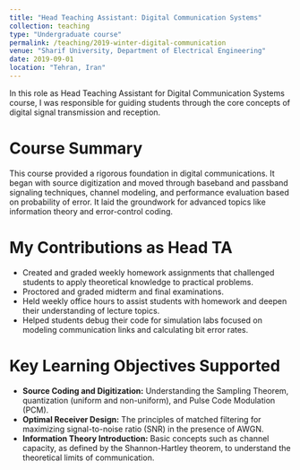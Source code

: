 ```yaml
---
title: "Head Teaching Assistant: Digital Communication Systems"
collection: teaching
type: "Undergraduate course"
permalink: /teaching/2019-winter-digital-communication
venue: "Sharif University, Department of Electrical Engineering"
date: 2019-09-01
location: "Tehran, Iran"
---
```


In this role as Head Teaching Assistant for Digital Communication Systems course, I was responsible for guiding students through the core concepts of digital signal transmission and reception.

Course Summary
======
This course provided a rigorous foundation in digital communications. It began with source digitization and moved through baseband and passband signaling techniques, channel modeling, and performance evaluation based on probability of error. It laid the groundwork for advanced topics like information theory and error-control coding.

My Contributions as Head TA
======
* Created and graded weekly homework assignments that challenged students to apply theoretical knowledge to practical problems.
* Proctored and graded midterm and final examinations.
* Held weekly office hours to assist students with homework and deepen their understanding of lecture topics.
* Helped students debug their code for simulation labs focused on modeling communication links and calculating bit error rates.

Key Learning Objectives Supported
======
* **Source Coding and Digitization:** Understanding the Sampling Theorem, quantization (uniform and non-uniform), and Pulse Code Modulation (PCM).
* **Optimal Receiver Design:** The principles of matched filtering for maximizing signal-to-noise ratio (SNR) in the presence of AWGN.
* **Information Theory Introduction:** Basic concepts such as channel capacity, as defined by the Shannon-Hartley theorem, to understand the theoretical limits of communication.

